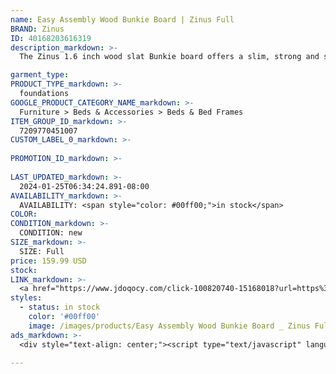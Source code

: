 ```yaml
---
name: Easy Assembly Wood Bunkie Board | Zinus Full
BRAND: Zinus
ID: 40168203616319
description_markdown: >-
  The Zinus 1.6 inch wood slat Bunkie board offers a slim, strong and sturdy foundation for your spring, memory foam, or Hybrid mattress. Made of premium steel and featuring wood slats, the Zinus Bunkie board provides ideal mattress support. Compact packaging allows for tight interior spaces such as stairs and hallways. Available in twin, full, queen, and King, the Zinus Bunkie board will ensure long-lasting support and durability for your mattress.

garment_type:
PRODUCT_TYPE_markdown: >-
  foundations
GOOGLE_PRODUCT_CATEGORY_NAME_markdown: >-
  Furniture > Beds & Accessories > Beds & Bed Frames
ITEM_GROUP_ID_markdown: >-
  7209770451007
CUSTOM_LABEL_0_markdown: >-
  
PROMOTION_ID_markdown: >-
  
LAST_UPDATED_markdown: >-
  2024-01-25T06:34:24.891-08:00
AVAILABILITY_markdown: >-
  AVAILABILITY: <span style="color: #00ff00;">in stock</span>
COLOR:
CONDITION_markdown: >-
  CONDITION: new
SIZE_markdown: >-
  SIZE: Full
price: 159.99 USD
stock: 
LINK_markdown: >-
  <a href="https://www.jdoqocy.com/click-100820740-15168018?url=https%3A%2F%2Fwww.zinus.com%2Fproducts%2Feasy-assembly-wood-bunkie-board%3Fvariant%3D40168203616319" target="_blank" style="display: inline-block; padding: 10px 20px; font-size: 16px; text-align: center; text-decoration: none; cursor: pointer; border: 1px solid #3498db; color: #3498db; background-color: #fff; border-radius: 5px; transition: background-color 0.3s;">Go to Product</a>
styles:
  - status: in stock
    color: '#00ff00'
    image: /images/products/Easy Assembly Wood Bunkie Board _ Zinus Full/Artboard_35.png
ads_markdown: >-
  <div style="text-align: center;"><script type="text/javascript" language="javascript" src="https://www.kqzyfj.com/placeholder-52269580?target=_top&mouseover=N"></script></div>

---
```

